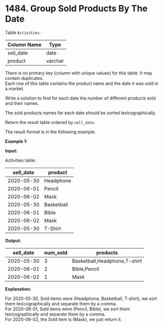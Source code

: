 # 1484. Group Sold Products By The Date

Table `Activities`:

| Column Name | Type    |
| ----------- | ------- |
| sell_date   | date    |
| product     | varchar |

There is no primary key (column with unique values) for this table. It may contain duplicates. </br>
Each row of this table contains the product name and the date it was sold in a market.

Write a solution to find for each date the number of different products sold and their names.

The sold products names for each date should be sorted lexicographically.

Return the result table ordered by `sell_date`.

The result format is in the following example.

**Example 1:**

**Input:**

Activities table:

| sell_date  | product    |
| ---------- | ---------- |
| 2020-05-30 | Headphone  |
| 2020-06-01 | Pencil     |
| 2020-06-02 | Mask       |
| 2020-05-30 | Basketball |
| 2020-06-01 | Bible      |
| 2020-06-02 | Mask       |
| 2020-05-30 | T-Shirt    |

**Output:**

| sell_date  | num_sold | products                     |
| ---------- | -------- | ---------------------------- |
| 2020-05-30 | 3        | Basketball,Headphone,T-shirt |
| 2020-06-01 | 2        | Bible,Pencil                 |
| 2020-06-02 | 1        | Mask                         |

**Explanation:**

For 2020-05-30, Sold items were (Headphone, Basketball, T-shirt), we sort them lexicographically and separate them by a comma. </br>
For 2020-06-01, Sold items were (Pencil, Bible), we sort them lexicographically and separate them by a comma. </br>
For 2020-06-02, the Sold item is (Mask), we just return it.